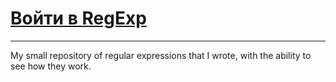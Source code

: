 # [Войти в RegExp](https://konstantin-okhlynin.github.io/RegExp/)
***
My small repository of regular expressions that I wrote, with the ability to see how they work.



